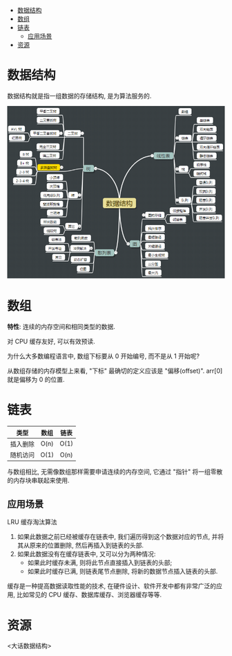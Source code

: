 <!-- TOC -->

- [数据结构](#数据结构)
- [数组](#数组)
- [链表](#链表)
    - [应用场景](#应用场景)
- [资源](#资源)

<!-- /TOC -->

# 数据结构

数据结构就是指一组数据的存储结构, 是为算法服务的.

![](../.resource/Programmer-Data%20Structure-brain_map.png)

# 数组

**特性**: 连续的内存空间和相同类型的数据.

对 CPU 缓存友好, 可以有效预读.

为什么大多数编程语言中, 数组下标要从 0 开始编号, 而不是从 1 开始呢?

从数组存储的内存模型上来看, "下标" 最确切的定义应该是 "偏移(offset)". arr[0] 就是偏移为 0 的位置.

# 链表

类型|数组|链表
:---:|:---:|:---:
插入删除|O(n)|O(1)
随机访问|O(1)|O(n)

与数组相比, 无需像数组那样需要申请连续的内存空间, 它通过 "指针" 将一组零散的内存块串联起来使用.

## 应用场景

LRU 缓存淘汰算法

1. 如果此数据之前已经被缓存在链表中, 我们遍历得到这个数据对应的节点, 并将其从原来的位置删除, 然后再插入到链表的头部.
2. 如果此数据没有在缓存链表中, 又可以分为两种情况:
    - 如果此时缓存未满, 则将此节点直接插入到链表的头部;
    - 如果此时缓存已满, 则链表尾节点删除, 将新的数据节点插入链表的头部.

缓存是一种提高数据读取性能的技术, 在硬件设计、软件开发中都有非常广泛的应用, 比如常见的 CPU 缓存、数据库缓存、浏览器缓存等等.

# 资源

<大话数据结构><br>